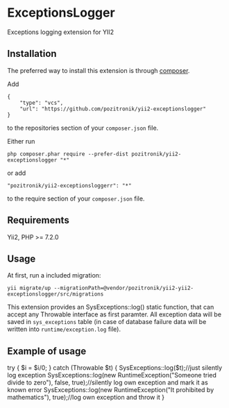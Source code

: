 ExceptionsLogger
==================
Exceptions logging extension for YII2

Installation
------------

The preferred way to install this extension is through [composer](http://getcomposer.org/download/).

Add

```
{
	"type": "vcs",
	"url": "https://github.com/pozitronik/yii2-exceptionslogger"
} 
```

to the repositories section of your `composer.json` file.

Either run

```
php composer.phar require --prefer-dist pozitronik/yii2-exceptionslogger "*"
```

or add

```
"pozitronik/yii2-exceptionsloggerr": "*"
```

to the require section of your `composer.json` file.

Requirements
------------

Yii2,
PHP >= 7.2.0

Usage
-----
At first, run a included migration:

```
yii migrate/up --migrationPath=@vendor/pozitronik/yii2-yii2-exceptionslogger/src/migrations
```

This extension provides an SysExceptions::log() static function, that can accept any Throwable interface as first paramter. All exception data will be saved in `sys_exceptions` table (in case of database failure data will be written into `runtime/exception.log` file).

Example of usage
----------------

try {
	$i = $i/0;
} catch (Throwable $t) {
	SysExceptions::log($t);//just silently log exception
	SysExceptions::log(new RuntimeException("Someone tried divide to zero"), false, true);//silently log own exception and mark it as known error
	SysExceptions::log(new RuntimeException("It prohibited by mathematics"), true);//log own exception and throw it
	}
